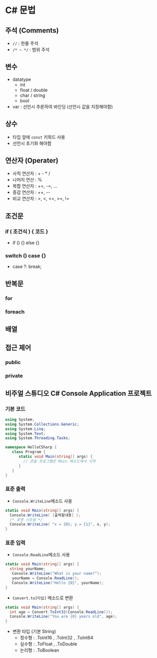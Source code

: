 # C# 문법

## 주석 (Comments)
- `//` : 한줄 주석
- `/* ~ */` : 범위 주석

## 변수
- datatype
  - int
  - float / double
  - char / string
  - bool
- var : 선언시 추론하여 바인딩 (선언시 값을 지정해야함)

## 상수
- 타입 앞에 `const` 키워드 사용
- 선언시 초기화 해야함

## 연산자 (Operater)
- 사칙 연산자 : + - * /
- 나머지 연산 : %
- 복합 연산자 : +=, -=, ...
- 증감 연산자 : ++, --
- 비교 연산자 : >, <, <=, >=, !=

## 조건문
### if ( 조건식 ) { 코드 }
  - if () {} else {}
### switch () case {}
  - case ?: break;

## 반복문
### for
### foreach

## 배열

## 접근 제어
### public
### private


## 비주얼 스튜디오 C# Console Application 프로젝트

### 기본 코드
```cs
using System;
using System.Collections.Generic;
using System.Linq;
using System.Text;
using System.Threading.Tasks;

namespace HelloCSharp {
   class Program {
      static void Main(string[] args) {
        // 콘솔 프로그램은 Main 메소드에서 시작
      }
   }
}
```

### 표준 출력

- `Console.WriteLine`메소드 사용

```cs
static void Main(string[] args) {
  Console.WriteLine( [출력할내용] );
  /* 포멧 스트링 */
  Console.WriteLine( "x = {0}; y = {1}", x, y);
}
```

### 표준 입력

- `Console.ReadLine`메소드 사용

```cs
static void Main(string[] args) {
  string yourName;
   Console.WriteLine("What is your name?");
   yourName = Console.ReadLine();
   Console.WriteLine("Hello {0}", yourName);
}
```

- `Convert.to[타입]` 메소드로 변환

```cs
static void Main(string[] args) {
  int age = Convert.ToInt32(Console.ReadLine());
  Console.WriteLine("You are {0} years old", age);
}
```
- 변환 타입 (기본 String)
  - 정수형 : .ToInt16 , .ToInt32 , .ToInt64
  - 실수형 : .ToFloat , .ToDouble
  - 논리형 : .ToBoolean
